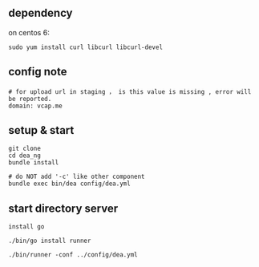 ## dependency

on centos 6:

    sudo yum install curl libcurl libcurl-devel

## config note
    # for upload url in staging ， is this value is missing , error will be reported.
    domain: vcap.me

## setup & start

    git clone
    cd dea_ng
    bundle install
    
    # do NOT add '-c' like other component
    bundle exec bin/dea config/dea.yml 


## start directory server

    install go
    
    ./bin/go install runner
    
    ./bin/runner -conf ../config/dea.yml
